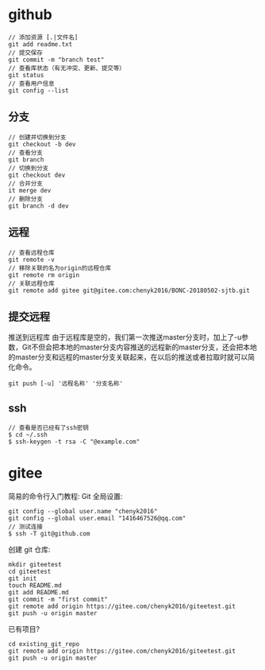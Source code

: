 ﻿# github
    // 添加资源 [.|文件名]
    git add readme.txt 
    // 提交保存
    git commit -m "branch test"
    // 查看库状态（有无冲突、更新、提交等）
    git status
    // 查看用户信息
    git config --list

## 分支
    
    // 创建并切换到分支
    git checkout -b dev
    // 查看分支
    git branch
    // 切换到分支
    git checkout dev
    // 合并分支
    it merge dev
    // 删除分支
    git branch -d dev


## 远程

    // 查看远程仓库
    git remote -v
    // 移除关联的名为origin的远程仓库
    git remote rm origin
    // 关联远程仓库
    git remote add gitee git@gitee.com:chenyk2016/BONC-20180502-sjtb.git

## 提交远程

推送到远程库
由于远程库是空的，我们第一次推送master分支时，加上了-u参数，Git不但会把本地的master分支内容推送的远程新的master分支，还会把本地的master分支和远程的master分支关联起来，在以后的推送或者拉取时就可以简化命令。
    
    git push [-u] '远程名称' '分支名称'

## ssh
    // 查看是否已经有了ssh密钥
    $ cd ~/.ssh
    $ ssh-keygen -t rsa -C "@example.com"

# gitee
简易的命令行入门教程:
Git 全局设置:

    git config --global user.name "chenyk2016"
    git config --global user.email "1416467526@qq.com"
    // 测试连接
    $ ssh -T git@github.com


创建 git 仓库:

    mkdir giteetest
    cd giteetest
    git init
    touch README.md
    git add README.md
    git commit -m "first commit"
    git remote add origin https://gitee.com/chenyk2016/giteetest.git
    git push -u origin master
已有项目?

    cd existing_git_repo
    git remote add origin https://gitee.com/chenyk2016/giteetest.git
    git push -u origin master

























